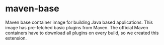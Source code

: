 # maven-base
Maven base container image for building Java based applications.
This image has pre-fetched basic plugins from Maven. The official Maven containers have to download all plugins on every build, so we created this extension.

